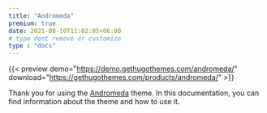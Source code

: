 ```yaml
---
title: "Andromeda"
premium: true
date: 2021-08-10T11:02:05+06:00
# type dont remove or customize
type : "docs"
---
```


{{< preview demo="https://demo.gethugothemes.com/andromeda/" download="https://gethugothemes.com/products/andromeda/" >}}

Thank you for using the [Andromeda](https://gethugothemes.com/themes/andromeda/) theme. In this documentation, you can find information about the theme and how to use it.